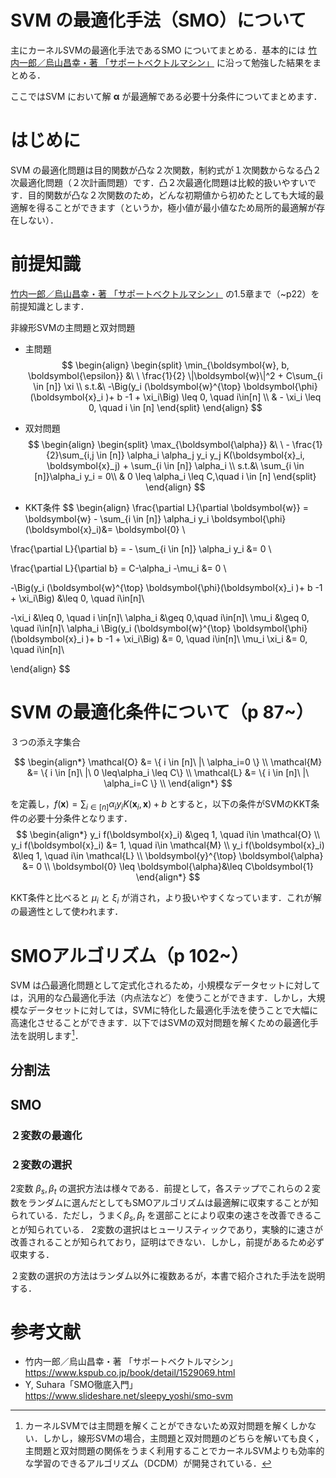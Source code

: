 # SVM の最適化手法（SMO）について

主にカーネルSVMの最適化手法であるSMO についてまとめる．基本的には [竹内一郎／烏山昌幸・著 「サポートベクトルマシン」](https://www.kspub.co.jp/book/detail/1529069.html) に沿って勉強した結果をまとめる．

ここではSVM において解 $\boldsymbol{\alpha}$  が最適解である必要十分条件についてまとめます．

# はじめに
SVM の最適化問題は目的関数が凸な２次関数，制約式が１次関数からなる凸２次最適化問題（２次計画問題）です．凸２次最適化問題は比較的扱いやすいです．目的関数が凸な２次関数のため，どんな初期値から初めたとしても大域的最適解を得ることができます（というか，極小値が最小値なため局所的最適解が存在しない）．


# 前提知識

[竹内一郎／烏山昌幸・著 「サポートベクトルマシン」](https://www.kspub.co.jp/book/detail/1529069.html) の1.5章まで（~p22）を前提知識とします．



非線形SVMの主問題と双対問題

- 主問題
$$
\begin{align}
\begin{split}
\min_{\boldsymbol{w}, b, \boldsymbol{\epsilon}} &\ \ \frac{1}{2} \|\boldsymbol{w}\|^2 + C\sum_{i \in [n]} \xi \\
s.t.&\  -\Big(y_i (\boldsymbol{w}^{\top} \boldsymbol{\phi}(\boldsymbol{x}_i )+ b -1 + \xi_i\Big) \leq 0, \quad i\in[n] \\
& - \xi_i \leq 0, \quad i \in [n]
\end{split}
\end{align}
$$
- 双対問題
$$
\begin{align}
\begin{split}
\max_{\boldsymbol{\alpha}} &\ \ - \frac{1}{2}\sum_{i,j \in [n]} \alpha_i \alpha_j y_i y_j  K(\boldsymbol{x}_i, \boldsymbol{x}_j) + \sum_{i \in [n]} \alpha_i \\
s.t.&\  \sum_{i \in [n]}\alpha_i y_i = 0\\
& 0 \leq \alpha_i \leq C,\quad i \in [n]
\end{split}
\end{align}
$$

- KKT条件
$$
\begin{align}
\frac{\partial L}{\partial \boldsymbol{w}} = \boldsymbol{w} - \sum_{i \in [n]} \alpha_i y_i \boldsymbol{\phi}(\boldsymbol{x}_i)&= \boldsymbol{0} \\

\frac{\partial L}{\partial b} = - \sum_{i \in [n]} \alpha_i y_i &= 0 \\
 
\frac{\partial L}{\partial b} = C-\alpha_i -\mu_i &= 0 \\

 -\Big(y_i (\boldsymbol{w}^{\top} \boldsymbol{\phi}(\boldsymbol{x}_i )+ b -1 + \xi_i\Big) &\leq 0, \quad i\in[n]\\
 
 -\xi_i &\leq 0, \quad i \in[n]\\
 \alpha_i &\geq 0,\quad i\in[n]\\
 \mu_i &\geq 0, \quad i\in[n]\\
 \alpha_i \Big(y_i (\boldsymbol{w}^{\top} \boldsymbol{\phi}(\boldsymbol{x}_i )+ b -1 + \xi_i\Big) &= 0, \quad i\in[n]\\
 \mu_i \xi_i &= 0, \quad i\in[n]\\
 
\end{align}
$$

# SVM の最適化条件について（p 87~）

３つの添え字集合

$$
\begin{align*}
\mathcal{O} &= \{ i \in [n]\ |\  \alpha_i=0 \} \\
\mathcal{M} &= \{ i \in [n]\ |\  0 \leq\alpha_i \leq C\} \\
\mathcal{L} &= \{ i \in [n]\ |\  \alpha_i=C \} \\
\end{align*}
$$

を定義し，$f(\boldsymbol{x}) = \sum_{i\in[n]} \alpha_i y_i K(\boldsymbol{x}_i, \boldsymbol{x}) + b$ とすると，以下の条件がSVMのKKT条件の必要十分条件となります．
$$
\begin{align*}
y_i f(\boldsymbol{x}_i) &\geq 1, \quad i\in \mathcal{O} \\
y_i f(\boldsymbol{x}_i) &= 1, \quad i\in \mathcal{M} \\
y_i f(\boldsymbol{x}_i) &\leq 1, \quad i\in \mathcal{L} \\
\boldsymbol{y}^{\top} \boldsymbol{\alpha} &= 0 \\
\boldsymbol{0} \leq \boldsymbol{\alpha}&\leq C\boldsymbol{1}
\end{align*}
$$

KKT条件と比べると $\mu_i$ と $\xi_i$ が消され，より扱いやすくなっています．これが解の最適性として使われます．



# SMOアルゴリズム（p 102~）

SVM は凸最適化問題として定式化されるため，小規模なデータセットに対しては，汎用的な凸最適化手法（内点法など）を使うことができます．しかし，大規模なデータセットに対しては，SVMに特化した最適化手法を使うことで大幅に高速化させることができます．以下ではSVMの双対問題を解くための最適化手法を説明します[^1]．
## 分割法



## SMO

### ２変数の最適化



### ２変数の選択

2変数 $\beta_s, \beta_t$ の選択方法は様々である．前提として，各ステップでこれらの２変数をランダムに選んだとしてもSMOアルゴリズムは最適解に収束することが知られている．ただし，うまく$\beta_s, \beta_t$ を選部ことにより収束の速さを改善できることが知られている． 2変数の選択はヒューリスティックであり，実験的に速さが改善されることが知られており，証明はできない．しかし，前提があるため必ず収束する．

２変数の選択の方法はランダム以外に複数あるが，本書で紹介された手法を説明する．




[^1]: カーネルSVMでは主問題を解くことができないため双対問題を解くしかない．しかし，線形SVMの場合，主問題と双対問題のどちらを解いても良く，主問題と双対問題の関係をうまく利用することでカーネルSVMよりも効率的な学習のできるアルゴリズム（DCDM）が開発されている．


# 参考文献

- 竹内一郎／烏山昌幸・著 「サポートベクトルマシン」
  https://www.kspub.co.jp/book/detail/1529069.html
- Y, Suhara「SMO徹底入門」
  https://www.slideshare.net/sleepy_yoshi/smo-svm